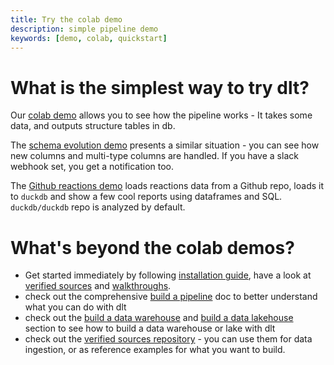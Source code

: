 ```yaml
---
title: Try the colab demo
description: simple pipeline demo
keywords: [demo, colab, quickstart]
---
```


# What is the simplest way to try dlt?

Our [colab demo](https://colab.research.google.com/drive/1NfSB1DpwbbHX9_t5vlalBTf13utwpMGx?usp=sharing) allows you to see how the pipeline works - It takes some data, and outputs structure tables in db.

The [schema evolution demo](https://colab.research.google.com/drive/1H6HKFi-U1V4p0afVucw_Jzv1oiFbH2bu#scrollTo=e4y4sQ78P_OM) presents a similar situation - you can see how new columns and multi-type columns are handled. If you have a slack webhook set, you get a notification too.

The [Github reactions demo](https://colab.research.google.com/drive/1BXvma_9R9MX8p_iSvHE4ebg90sUroty2#scrollTo=a3OcZolbaWGf) loads reactions data from a Github repo, loads it to `duckdb` and show a few cool reports using dataframes and SQL. `duckdb/duckdb` repo is analyzed by default.

# What's beyond the colab demos?
* Get started immediately by following [installation guide](../reference/installation.mdx), have a look at [verified sources](..#/dlt-ecosystem/verified-sources) and [walkthroughs](../walkthroughs/).
* check out the comprehensive [build a pipeline](build-a-data-pipeline.md) doc to better understand what you can do with dlt
* check out the [build a data warehouse](build-a-data-platform/building-data-warehouse.md) and [build a data lakehouse](build-a-data-platform/build-structured-data-lakehouse.md) section to see how to build a data warehouse or lake with dlt
* check out the [verified sources repository](https://github.com/dlt-hub/verified-sources)  - you can use them for data ingestion, or as reference examples for what you want to build.
